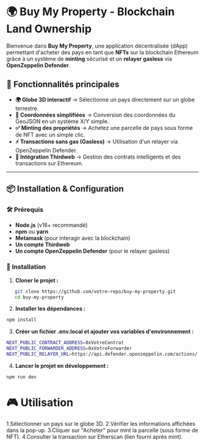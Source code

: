 # 🌍 Buy My Property - Blockchain Land Ownership

Bienvenue dans **Buy My Property**, une application décentralisée (dApp) permettant d'acheter des pays en tant que **NFTs** sur la blockchain Ethereum grâce à un système de **minting** sécurisé et un **relayer gasless** via **OpenZeppelin Defender**.

## 🚀 Fonctionnalités principales

- **🌍 Globe 3D interactif** → Sélectionne un pays directement sur un globe terrestre.
- **📍 Coordonnées simplifiées** → Conversion des coordonnées du GeoJSON en un système X/Y simple.
- **✅ Minting des propriétés** → Achetez une parcelle de pays sous forme de NFT avec un simple clic.
- **⚡ Transactions sans gas (Gasless)** → Utilisation d'un relayer via OpenZeppelin Defender.
- **🔗 Intégration Thirdweb** → Gestion des contrats intelligents et des transactions sur Ethereum.

---

## 📦 Installation & Configuration

### 🛠️ Prérequis

- **Node.js** (v16+ recommandé)
- **npm** ou **yarn**
- **Metamask** (pour interagir avec la blockchain)
- **Un compte Thirdweb**
- **Un compte OpenZeppelin Defender** (pour le relayer gasless)

### 🚀 Installation

1. **Cloner le projet :**
```sh
   git clone https://github.com/votre-repo/buy-my-property.git
   cd buy-my-property
```
2. **Installer les dépendances :**

```bash
npm install
```

3. **Créer un fichier .env.local et ajouter vos variables d'environnement :**

```bash
NEXT_PUBLIC_CONTRACT_ADDRESS=0xVotreContrat
NEXT_PUBLIC_FORWARDER_ADDRESS=0xVotreForwarder
NEXT_PUBLIC_RELAYER_URL=https://api.defender.openzeppelin.com/actions/...
```

4. **Lancer le projet en développement :**

```bash
npm run dev
```

# 🎮 Utilisation

1.Sélectionner un pays sur le globe 3D.
2.Vérifier les informations affichées dans la pop-up.
3.Cliquer sur "Acheter" pour mint la parcelle (sous forme de NFT).
4.Consulter la transaction sur Etherscan (lien fourni après mint).
